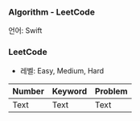 ### Algorithm - LeetCode

언어: Swift

### LeetCode

* 레벨: Easy, Medium, Hard

  

| Number | Keyword | Problem |
| ------ | ------- | ------- |
| Text   | Text    | Text    |

